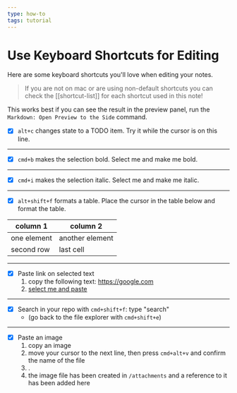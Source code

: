 ```yaml
---
type: how-to
tags: tutorial
---
```


# Use Keyboard Shortcuts for Editing

Here are some keyboard shortcuts you'll love when editing your notes.
>If you are not on mac or are using non-default shortcuts you can check the [[shortcut-list]] for each shortcut used in this note!

This works best if you can see the result in the preview panel, run the `Markdown: Open Preview to the Side` command.

- [x] `alt+c` changes state to a TODO item. Try it while the cursor is on this line.

---

- [x] `cmd+b` makes the selection bold. Select me and make me bold.

---

- [x] `cmd+i` makes the selection italic. Select me and make me italic.

---

- [x] `alt+shift+f` formats a table. Place the cursor in the table below and format the table.

| column 1    | column 2        |
| ----------- | --------------- |
| one element | another element |
| second row  | last cell       |

---

- [x] Paste link on selected text
  1. copy the following text: https://google.com
  2. [select me and paste](https://google.com)

---

- [x] Search in your repo with `cmd+shift+f`: type "search"
  - (go back to the file explorer with `cmd+shift+e`)

---

- [x] Paste an image
  1. copy an image
  2. move your cursor to the next line, then press `cmd+alt+v` and confirm the name of the file
  3. .
  4. the image file has been created in `/attachments` and a reference to it has been added here
